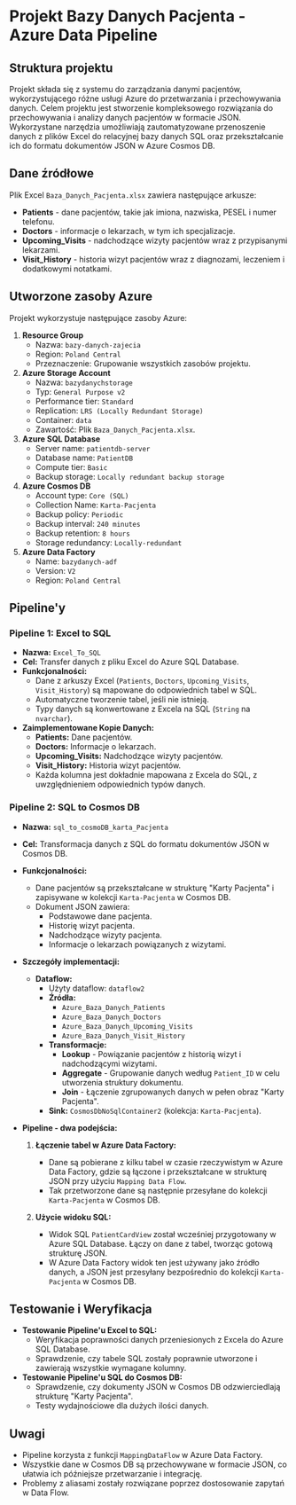 # Projekt Bazy Danych Pacjenta - Azure Data Pipeline

## Struktura projektu
Projekt składa się z systemu do zarządzania danymi pacjentów, wykorzystującego różne usługi Azure do przetwarzania i przechowywania danych.
Celem projektu jest stworzenie kompleksowego rozwiązania do przechowywania i analizy danych pacjentów w formacie JSON. Wykorzystane narzędzia umożliwiają zautomatyzowane przenoszenie danych z plików Excel do relacyjnej bazy danych SQL oraz przekształcanie ich do formatu dokumentów JSON w Azure Cosmos DB.

## Dane źródłowe

Plik Excel `Baza_Danych_Pacjenta.xlsx` zawiera następujące arkusze:

* **Patients** - dane pacjentów, takie jak imiona, nazwiska, PESEL i numer telefonu.
* **Doctors** - informacje o lekarzach, w tym ich specjalizacje.
* **Upcoming_Visits** - nadchodzące wizyty pacjentów wraz z przypisanymi lekarzami.
* **Visit_History** - historia wizyt pacjentów wraz z diagnozami, leczeniem i dodatkowymi notatkami.

## Utworzone zasoby Azure

Projekt wykorzystuje następujące zasoby Azure:

1. **Resource Group**
    * Nazwa: `bazy-danych-zajecia`
    * Region: `Poland Central`
    * Przeznaczenie: Grupowanie wszystkich zasobów projektu.
2. **Azure Storage Account**
    * Nazwa: `bazydanychstorage`
    * Typ: `General Purpose v2`
    * Performance tier: `Standard`
    * Replication: `LRS (Locally Redundant Storage)`
    * Container: `data`
    * Zawartość: Plik `Baza_Danych_Pacjenta.xlsx`.
3. **Azure SQL Database**
    * Server name: `patientdb-server`
    * Database name: `PatientDB`
    * Compute tier: `Basic`
    * Backup storage: `Locally redundant backup storage`
4. **Azure Cosmos DB**
    * Account type: `Core (SQL)`
    * Collection Name: `Karta-Pacjenta`
    * Backup policy: `Periodic`
    * Backup interval: `240 minutes`
    * Backup retention: `8 hours`
    * Storage redundancy: `Locally-redundant`
5. **Azure Data Factory**
    * Name: `bazydanych-adf`
    * Version: `V2`
    * Region: `Poland Central`

## Pipeline'y

### Pipeline 1: Excel to SQL

* **Nazwa:** `Excel_To_SQL`
* **Cel:** Transfer danych z pliku Excel do Azure SQL Database.
* **Funkcjonalności:**
    * Dane z arkuszy Excel (`Patients`, `Doctors`, `Upcoming_Visits`, `Visit_History`) są mapowane do odpowiednich tabel w SQL.
    * Automatyczne tworzenie tabel, jeśli nie istnieją.
    * Typy danych są konwertowane z Excela na SQL (`String` na `nvarchar`).
* **Zaimplementowane Kopie Danych:**
    * **Patients:** Dane pacjentów.
    * **Doctors:** Informacje o lekarzach.
    * **Upcoming_Visits:** Nadchodzące wizyty pacjentów.
    * **Visit_History:** Historia wizyt pacjentów.
    * Każda kolumna jest dokładnie mapowana z Excela do SQL, z uwzględnieniem odpowiednich typów danych.

### Pipeline 2: SQL to Cosmos DB

* **Nazwa:** `sql_to_cosmoDB_karta_Pacjenta`

* **Cel:** Transformacja danych z SQL do formatu dokumentów JSON w Cosmos DB.

* **Funkcjonalności:**

    * Dane pacjentów są przekształcane w strukturę "Karty Pacjenta" i zapisywane w kolekcji `Karta-Pacjenta` w Cosmos DB.
    * Dokument JSON zawiera:
        * Podstawowe dane pacjenta.
        * Historię wizyt pacjenta.
        * Nadchodzące wizyty pacjenta.
        * Informacje o lekarzach powiązanych z wizytami.

* **Szczegóły implementacji:**

    - **Dataflow:**
        - Użyty dataflow: `dataflow2`
        - **Źródła:**
            - `Azure_Baza_Danych_Patients`
            - `Azure_Baza_Danych_Doctors`
            - `Azure_Baza_Danych_Upcoming_Visits`
            - `Azure_Baza_Danych_Visit_History`
        - **Transformacje:**
            - **Lookup** - Powiązanie pacjentów z historią wizyt i nadchodzącymi wizytami.
            - **Aggregate** - Grupowanie danych według `Patient_ID` w celu utworzenia struktury dokumentu.
            - **Join** - Łączenie zgrupowanych danych w pełen obraz "Karty Pacjenta".
        - **Sink:** `CosmosDbNoSqlContainer2` (kolekcja: `Karta-Pacjenta`).

* **Pipeline - dwa podejścia:**

    1. **Łączenie tabel w Azure Data Factory:**
       - Dane są pobierane z kilku tabel w czasie rzeczywistym w Azure Data Factory, gdzie są łączone i przekształcane w strukturę JSON przy użyciu `Mapping Data Flow`.
       - Tak przetworzone dane są następnie przesyłane do kolekcji `Karta-Pacjenta` w Cosmos DB.

    2. **Użycie widoku SQL:**
       - Widok SQL `PatientCardView` został wcześniej przygotowany w Azure SQL Database. Łączy on dane z tabel, tworząc gotową strukturę JSON.
       - W Azure Data Factory widok ten jest używany jako źródło danych, a JSON jest przesyłany bezpośrednio do kolekcji `Karta-Pacjenta` w Cosmos DB.



## Testowanie i Weryfikacja

- **Testowanie Pipeline'u Excel to SQL:**
    - Weryfikacja poprawności danych przeniesionych z Excela do Azure SQL Database.
    - Sprawdzenie, czy tabele SQL zostały poprawnie utworzone i zawierają wszystkie wymagane kolumny.
- **Testowanie Pipeline'u SQL do Cosmos DB:**
    - Sprawdzenie, czy dokumenty JSON w Cosmos DB odzwierciedlają strukturę "Karty Pacjenta".
    - Testy wydajnościowe dla dużych ilości danych.

## Uwagi

- Pipeline korzysta z funkcji `MappingDataFlow` w Azure Data Factory.
- Wszystkie dane w Cosmos DB są przechowywane w formacie JSON, co ułatwia ich późniejsze przetwarzanie i integrację.
- Problemy z aliasami zostały rozwiązane poprzez dostosowanie zapytań w Data Flow.

